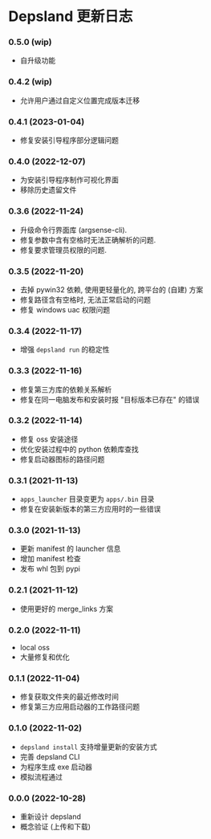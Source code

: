 # Depsland 更新日志

### 0.5.0 (wip)

- 自升级功能

### 0.4.2 (wip)

- 允许用户通过自定义位置完成版本迁移

### 0.4.1 (2023-01-04)

- 修复安装引导程序部分逻辑问题

### 0.4.0 (2022-12-07)

- 为安装引导程序制作可视化界面
- 移除历史遗留文件

### 0.3.6 (2022-11-24)

- 升级命令行界面库 (argsense-cli).
- 修复参数中含有空格时无法正确解析的问题.
- 修复要求管理员权限的问题.

### 0.3.5 (2022-11-20)

- 去掉 pywin32 依赖, 使用更轻量化的, 跨平台的 (自建) 方案
- 修复路径含有空格时, 无法正常启动的问题
- 修复 windows uac 权限问题

### 0.3.4 (2022-11-17)

- 增强 `depsland run` 的稳定性

### 0.3.3 (2022-11-16)

- 修复第三方库的依赖关系解析
- 修复在同一电脑发布和安装时报 "目标版本已存在" 的错误

### 0.3.2 (2022-11-14)

- 修复 oss 安装途径
- 优化安装过程中的 python 依赖库查找
- 修复启动器图标的路径问题

### 0.3.1 (2021-11-13)

- `apps_launcher` 目录变更为 `apps/.bin` 目录
- 修复在安装新版本的第三方应用时的一些错误

### 0.3.0 (2021-11-13)

- 更新 manifest 的 launcher 信息
- 增加 manifest 检查
- 发布 whl 包到 pypi

### 0.2.1 (2021-11-12)

- 使用更好的 merge_links 方案

### 0.2.0 (2022-11-11)

- local oss
- 大量修复和优化

### 0.1.1 (2022-11-04)

- 修复获取文件夹的最近修改时间
- 修复第三方应用启动器的工作路径问题

### 0.1.0 (2022-11-02)

- `depsland install` 支持增量更新的安装方式
- 完善 depsland CLI
- 为程序生成 exe 启动器
- 模拟流程通过

### 0.0.0 (2022-10-28)

- 重新设计 depsland
- 概念验证 (上传和下载)
